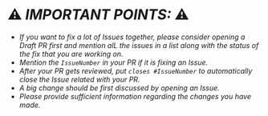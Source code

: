 # ⚠ ***IMPORTANT POINTS:*** ⚠

- *If you want to fix a lot of Issues together, please consider opening a Draft PR first and mention alL the issues in a list along with the status of the fix that you are working on.*
- *Mention the `IssueNumber` in your PR if it is fixing an Issue.*
- *After your PR gets reviewed, put `closes #IssueNumber` to automatically close the Issue related with your PR.*
- *A big change should be first discussed by opening an Issue.*
- *Please provide sufficient information regarding the changes you have made.*

[comment]: <> (Please remove all the above points and this message while creating the PR.)
